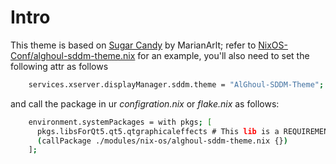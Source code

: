 # Intro
This theme is based on [Sugar Candy](https://framagit.org/MarianArlt/sddm-sugar-candy) by MarianArlt; refer to [NixOS-Conf/alghoul-sddm-theme.nix](https://github.com/Al-Ghoul/NixOS-Conf/blob/main/modules/nix-os/alghoul-sddm-theme.nix) for an example, you'll also need to set the following attr as follows
```bash
    services.xserver.displayManager.sddm.theme = "AlGhoul-SDDM-Theme";
```
and call the package in ur *configration.nix* or *flake.nix* as follows:
```bash
    environment.systemPackages = with pkgs; [
      pkgs.libsForQt5.qt5.qtgraphicaleffects # This lib is a REQUIREMENT for this theme.
      (callPackage ./modules/nix-os/alghoul-sddm-theme.nix {})
    ];
```

